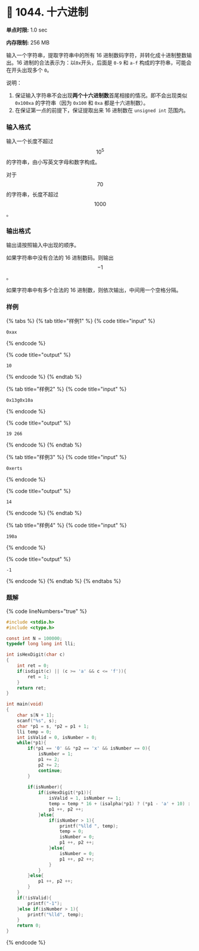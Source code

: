 # 💙 1044. 十六进制

**单点时限:** 1.0 sec

**内存限制:** 256 MB

输入一个字符串，提取字符串中的所有 16 进制数码字符，并转化成十进制整数输出。16 进制的合法表示为：以`0x`开头，后面是 `0-9` 和 `a-f` 构成的字符串，可能会在开头出现多个 `0`。

说明：

1. 保证输入字符串不会出现**两个十六进制数**首尾相接的情况。即不会出现类似 `0x100xa` 的字符串（因为 `0x100` 和 `0xa` 都是十六进制数）。
2. 在保证第一点的前提下，保证提取出来 16 进制数在 `unsigned int` 范围内。

### 输入格式

输入一个长度不超过 $$10^5$$ 的字符串，由小写英文字母和数字构成。

对于$$70%$$ 的字符串，长度不超过 $$1000$$。

### 输出格式

输出请按照输入中出现的顺序。

如果字符串中没有合法的 16 进制数码。则输出 $$−1$$。

如果字符串中有多个合法的 16 进制数，则依次输出，中间用一个空格分隔。

### 样例

{% tabs %}
{% tab title="样例1" %}
{% code title="input" %}
```
0xax
```
{% endcode %}

{% code title="output" %}
```
10
```
{% endcode %}
{% endtab %}

{% tab title="样例2" %}
{% code title="input" %}
```
0x13g0x10a
```
{% endcode %}

{% code title="output" %}
```
19 266
```
{% endcode %}
{% endtab %}

{% tab title="样例3" %}
{% code title="input" %}
```
0xerts
```
{% endcode %}

{% code title="output" %}
```
14
```
{% endcode %}
{% endtab %}

{% tab title="样例4" %}
{% code title="input" %}
```
190a
```
{% endcode %}

{% code title="output" %}
```
-1
```
{% endcode %}
{% endtab %}
{% endtabs %}

### 题解

{% code lineNumbers="true" %}
```c
#include <stdio.h>
#include <ctype.h>

const int N = 100000;
typedef long long int lli;

int isHexDigit(char c)
{
	int ret = 0;
	if(isdigit(c) || (c >= 'a' && c <= 'f')){
		ret = 1;
	}
	return ret;
}

int main(void)
{
	char s[N + 1];
	scanf("%s", s);
	char *p1 = s, *p2 = p1 + 1;
	lli temp = 0;
	int isValid = 0, isNumber = 0;
	while(*p1){
		if(*p1 == '0' && *p2 == 'x' && isNumber == 0){
			isNumber = 1;
			p1 += 2;
			p2 += 2;
			continue;
		}
		
		if(isNumber){
			if(isHexDigit(*p1)){
				isValid = 1, isNumber += 1;
				temp = temp * 16 + (isalpha(*p1) ? (*p1 - 'a' + 10) : (*p1 - '0'));
				p1 ++, p2 ++;
			}else{
				if(isNumber > 1){
					printf("%lld ", temp);
					temp = 0;
					isNumber = 0;
					p1 ++, p2 ++;
				}else{
					isNumber = 0;
					p1 ++, p2 ++;
				}
			}
		}else{
			p1 ++, p2 ++;
		}
	}
	if(!isValid){
		printf("-1");
	}else if(isNumber > 1){
		printf("%lld", temp);
	}
	return 0;
}

```
{% endcode %}

